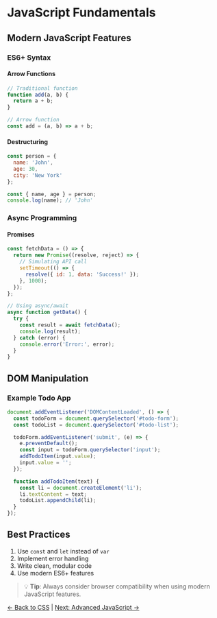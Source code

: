 # JavaScript Fundamentals

## Modern JavaScript Features

### ES6+ Syntax

#### Arrow Functions
```javascript
// Traditional function
function add(a, b) {
  return a + b;
}

// Arrow function
const add = (a, b) => a + b;
```

#### Destructuring
```javascript
const person = {
  name: 'John',
  age: 30,
  city: 'New York'
};

const { name, age } = person;
console.log(name); // 'John'
```

### Async Programming

#### Promises
```javascript
const fetchData = () => {
  return new Promise((resolve, reject) => {
    // Simulating API call
    setTimeout(() => {
      resolve({ id: 1, data: 'Success!' });
    }, 1000);
  });
};

// Using async/await
async function getData() {
  try {
    const result = await fetchData();
    console.log(result);
  } catch (error) {
    console.error('Error:', error);
  }
}
```

## DOM Manipulation

### Example Todo App
```javascript
document.addEventListener('DOMContentLoaded', () => {
  const todoForm = document.querySelector('#todo-form');
  const todoList = document.querySelector('#todo-list');

  todoForm.addEventListener('submit', (e) => {
    e.preventDefault();
    const input = todoForm.querySelector('input');
    addTodoItem(input.value);
    input.value = '';
  });

  function addTodoItem(text) {
    const li = document.createElement('li');
    li.textContent = text;
    todoList.appendChild(li);
  }
});
```

## Best Practices

1. Use `const` and `let` instead of `var`
2. Implement error handling
3. Write clean, modular code
4. Use modern ES6+ features

> 💡 **Tip**: Always consider browser compatibility when using modern JavaScript features.

[← Back to CSS](css-fundamentals) | [Next: Advanced JavaScript →](advanced)